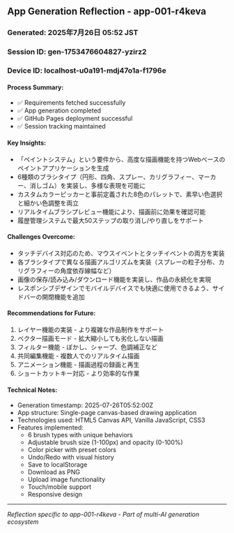 ## App Generation Reflection - app-001-r4keva

### Generated: 2025年7月26日 05:52 JST
### Session ID: gen-1753476604827-yzirz2  
### Device ID: localhost-u0a191-mdj47o1a-f1796e

#### Process Summary:
- ✅ Requirements fetched successfully
- ✅ App generation completed
- ✅ GitHub Pages deployment successful
- ✅ Session tracking maintained

#### Key Insights:
- 「ペイントシステム」という要件から、高度な描画機能を持つWebベースのペイントアプリケーションを生成
- 6種類のブラシタイプ（円形、四角、スプレー、カリグラフィー、マーカー、消しゴム）を実装し、多様な表現を可能に
- カスタムカラーピッカーと事前定義された8色のパレットで、素早い色選択と細かい色調整を両立
- リアルタイムブラシプレビュー機能により、描画前に効果を確認可能
- 履歴管理システムで最大50ステップの取り消し/やり直しをサポート

#### Challenges Overcome:
- タッチデバイス対応のため、マウスイベントとタッチイベントの両方を実装
- 各ブラシタイプで異なる描画アルゴリズムを実装（スプレーの粒子分布、カリグラフィーの角度依存線幅など）
- 画像の保存/読み込み/ダウンロード機能を実装し、作品の永続化を実現
- レスポンシブデザインでモバイルデバイスでも快適に使用できるよう、サイドバーの開閉機能を追加

#### Recommendations for Future:
1. レイヤー機能の実装 - より複雑な作品制作をサポート
2. ベクター描画モード - 拡大縮小しても劣化しない描画
3. フィルター機能 - ぼかし、シャープ、色調補正など
4. 共同編集機能 - 複数人でのリアルタイム描画
5. アニメーション機能 - 描画過程の録画と再生
6. ショートカットキー対応 - より効率的な作業

#### Technical Notes:
- Generation timestamp: 2025-07-26T05:52:00Z
- App structure: Single-page canvas-based drawing application
- Technologies used: HTML5 Canvas API, Vanilla JavaScript, CSS3
- Features implemented:
  - 6 brush types with unique behaviors
  - Adjustable brush size (1-100px) and opacity (0-100%)
  - Color picker with preset colors
  - Undo/Redo with visual history
  - Save to localStorage
  - Download as PNG
  - Upload image functionality
  - Touch/mobile support
  - Responsive design

---
*Reflection specific to app-001-r4keva - Part of multi-AI generation ecosystem*